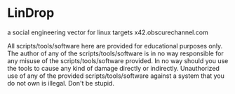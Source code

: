 # LinDrop
a social engineering vector for linux targets
x42.obscurechannel.com

All scripts/tools/software here are provided for educational purposes only. The author of any of the scripts/tools/software is in no way responsible for any misuse of the scripts/tools/software provided. In no way should you use the tools to cause any kind of damage directly or indirectly. Unauthorized use of any of the provided scripts/tools/software against a system that you do not own is illegal. Don't be stupid.
